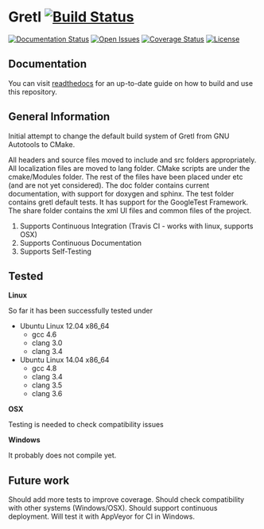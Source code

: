 # Gretl [![Build Status](https://img.shields.io/travis/progtologist/gretl.svg)](https://travis-ci.org/progtologist/gretl)

[![Documentation Status](https://readthedocs.org/projects/gretl/badge/?version=latest)](https://gretl.readthedocs.org/)
[![Open Issues](https://img.shields.io/github/issues/progtologist/gretl.svg)](https://github.com/progtologist/gretl/issues)
[![Coverage Status](https://img.shields.io/coveralls/progtologist/gretl/master.svg)](https://coveralls.io/r/progtologist/gretl?branch=master)
[![License](https://img.shields.io/github/license/progtologist/gretl.svg)](https://github.com/progtologist/gretl/blob/master/LICENSE.md)


## Documentation

You can visit [readthedocs](http://gretl.readthedocs.org/) for an up-to-date guide on how to build and use this repository.

## General Information

Initial attempt to change the default build system of Gretl from GNU Autotools to CMake.

All headers and source files moved to include and src folders appropriately.
All localization files are moved to lang folder. 
CMake scripts are under the cmake/Modules folder.
The rest of the files have been placed under etc (and are not yet considered).
The doc folder contains current documentation, with support for doxygen and sphinx.
The test folder contains gretl default tests. It has support for the GoogleTest Framework.
The share folder contains the xml UI files and common files of the project.

1. Supports Continuous Integration (Travis CI - works with linux, supports OSX)
2. Supports Continuous Documentation
3. Supports Self-Testing

## Tested

**Linux**

So far it has been successfully tested under
 - Ubuntu Linux 12.04 x86_64
   - gcc 4.6
   - clang 3.0
   - clang 3.4
 - Ubuntu Linux 14.04 x86_64
   - gcc 4.8
   - clang 3.4
   - clang 3.5
   - clang 3.6

**OSX**

Testing is needed to check compatibility issues

**Windows**

It probably does not compile yet.

## Future work

Should add more tests to improve coverage. Should check compatibility with other systems (Windows/OSX). Should support continuous deployment. Will test it with AppVeyor for CI in Windows.

